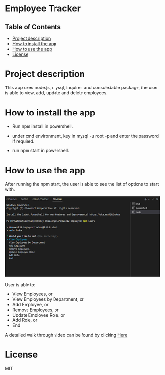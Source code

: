 
# Employee Tracker

## Table of Contents
* [Project description](#description)
* [How to install the app](#installation)
* [How to use the app](#usage)
* [License](#license)

# Project description
This app uses node.js, mysql, inquirer, and console.table package, the user is able to view, add, update and delete employees.

# How to install the app

* Run npm install in powershell.

* under cmd environment, key in mysql -u root -p and enter the password if required.

* run npm start in powershell.


# How to use the app
After running the npm start, the user is able to see the list of options to start with.

![image](/node.png)

User is able to:
* View Employees, or
* View Employees by Department, or
* Add Employee, or
* Remove Employees, or
* Update Employee Role, or
* Add Role, or
* End


A detailed walk through video can be found by clicking [Here](https://youtu.be/f9Q5vW-oTyM)

# License
MIT